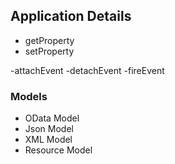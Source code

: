 ## Application Details
- getProperty
- setProperty

-attachEvent
-detachEvent
-fireEvent

### Models

- OData Model
- Json Model
- XML Model
- Resource Model

